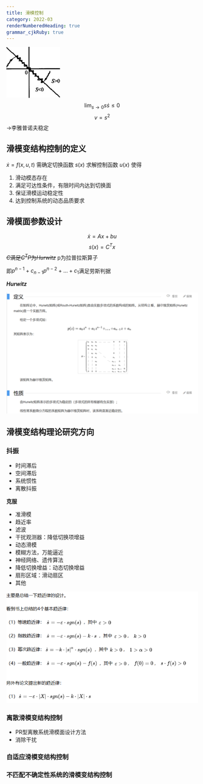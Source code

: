 ```yaml
---
title: 滑模控制
category: 2022-03
renderNumberedHeading: true
grammar_cjkRuby: true
---
```



![滑模控制](./images/1646285742221.png)
$$\lim_{s\to0}s\dot{s}\leq0$$
$$v=s^2$$
$\to$李雅普诺夫稳定

## 滑模变结构控制的定义
$\dot{x}=f(x,u,t)$
需确定切换函数
$s(x)$
求解控制函数
$u(x)$
使得
1. 滑动模态存在
2. 满足可达性条件，有限时间内达到切换面
3. 保证滑模运动稳定性
4. 达到控制系统的动态品质要求

## 滑模面参数设计
$$\dot{x}=Ax+bu$$
$$s(x)=C^Tx$$
~~$C$满足$C^TP$为*Hurwitz*~~
p为拉普拉斯算子

即$p^{n-1}+c_{n-1}p^{n-2}+...+c_1$满足劳斯判据

***Hurwitz***

![enter description here =600x](./images/1646288411405.png)


## 滑模变结构理论研究方向
### 抖振
- 时间滞后
- 空间滞后
- 系统惯性
- 离散抖振

**克服**
- 准滑模
- 趋近率
- 滤波
- 干扰观测器：降低切换项增益
- 动态滑模
- 模糊方法，万能逼近
- 神经网络、遗传算法
- 降低切换增益：动态切换增益
- 扇形区域：滑动扇区
- 其他


![enter description here](./images/1646291554964.png)
### 离散滑模变结构控制
- PR型离散系统滑模面设计方法
- 消除干扰

### 自适应滑模变结构控制

### 不匹配不确定性系统的滑模变结构控制
